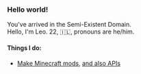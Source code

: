 ### Hello world!

You've arrived in the Semi-Existent Domain.  
Hello, I'm Leo. 22, 🇮🇱, pronouns are he/him.

#### Things I do:
- [Make Minecraft mods](https://github.com/ModsByLeo), [and also APIs](https://github.com/SpeedbridgeMC)
